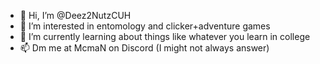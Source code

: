 - 👋 Hi, I’m @Deez2NutzCUH
- 👀 I’m interested in entomology and clicker+adventure games
- 🌱 I’m currently learning about things like whatever you learn in college
- 📫 Dm me at McmaN on Discord (I might not always answer) 

<!---
Deez2NutzCUH/Deez2NutzCUH is a ✨ special ✨ repository because its `README.md` (this file) appears on your GitHub profile.
You can click the Preview link to take a look at your changes.
--->
